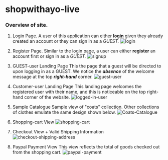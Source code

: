 # shopwithayo-live


### **Overview of site.** 
1. Login Page. 
 A user of this application can either **login** given they already created an account or they can sign in as a _GUEST._
![login](https://user-images.githubusercontent.com/36754815/108540596-6092aa80-72af-11eb-85df-55106d9b1c40.PNG)

2. Register Page.
 Similar to the login page, a user can either **register** an account first or sign in as a _GUEST._
![signup](https://user-images.githubusercontent.com/36754815/108540910-ca12b900-72af-11eb-9315-d697fd963bf0.PNG)

3. GUEST-user Landing Page
This the page that a guest will be directed to upon logging in as a GUEST. We notice the **_absence_** of the welcome message at the top **_right-hand_** corner. 
![guest-user](https://user-images.githubusercontent.com/36754815/108541460-7bb1ea00-72b0-11eb-80f8-910cb1a6fa94.PNG)

4. Customer-user Landing Page
This landing page welcomes the registered user with their name, and this is noticeable on the top right-hand corner of the website.
![logged-in-user](https://user-images.githubusercontent.com/36754815/108541652-b451c380-72b0-11eb-854f-bb1444bcddee.PNG)

5. Sample Catalogue
Sample view of "coats" collection. Other collections of clothes emulate the same design shown below. 
![Coats-Catalogue](https://user-images.githubusercontent.com/36754815/108541817-e8c57f80-72b0-11eb-8586-bc871817d86d.PNG)

6. Shopping-cart View
![shopping-cart](https://user-images.githubusercontent.com/36754815/108542057-3e019100-72b1-11eb-9013-50f3a879e3d6.PNG)

7. Checkout View + Valid Shipping Information
![checkout-shipping-address](https://user-images.githubusercontent.com/36754815/108542117-540f5180-72b1-11eb-908d-27445fa16c6d.PNG)

8. Paypal Payment View
This view reflects the total of goods checked out from the shopping cart.
![paypal-payment](https://user-images.githubusercontent.com/36754815/108542187-6c7f6c00-72b1-11eb-8048-c41aa4447faa.PNG)
